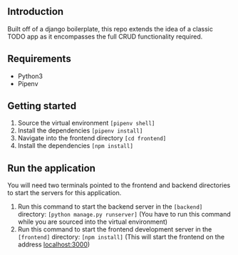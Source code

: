 ## Introduction

Built off of a django boilerplate, this repo extends the idea of a classic TODO app as it encompasses the full CRUD functionality required. 

## Requirements
* Python3
* Pipenv

## Getting started

1. Source the virtual environment ```[pipenv shell]```
2. Install the dependencies ```[pipenv install]```
3. Navigate into the frontend directory ```[cd frontend]```
4. Install the dependencies ```[npm install]```

## Run the application
You will need two terminals pointed to the frontend and backend directories to start the servers for this application.

1. Run this command to start the backend server in the ```[backend]``` directory: ```[python manage.py runserver]``` (You have to run this command while you are sourced into the virtual environment)
2. Run this command to start the frontend development server in the ```[frontend]``` directory: ```[npm install]``` (This will start the frontend on the address [localhost:3000](http://localhost:3000))

